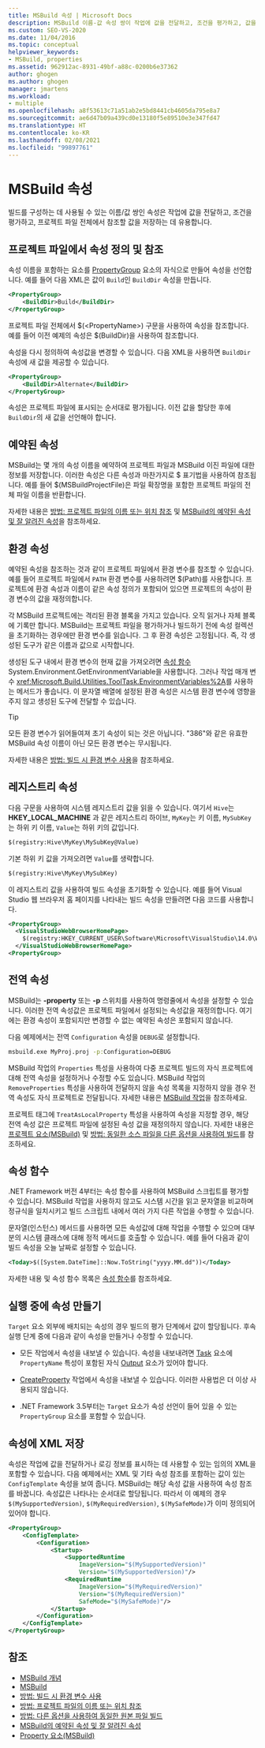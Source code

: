 ```yaml
---
title: MSBuild 속성 | Microsoft Docs
description: MSBuild 이름-값 속성 쌍이 작업에 값을 전달하고, 조건을 평가하고, 값을 저장하는 방법을 알아봅니다.
ms.custom: SEO-VS-2020
ms.date: 11/04/2016
ms.topic: conceptual
helpviewer_keywords:
- MSBuild, properties
ms.assetid: 962912ac-8931-49bf-a88c-0200b6e37362
author: ghogen
ms.author: ghogen
manager: jmartens
ms.workload:
- multiple
ms.openlocfilehash: a8f53613c71a51ab2e5bd8441cb4605da795e8a7
ms.sourcegitcommit: ae6d47b09a439cd0e13180f5e89510e3e347fd47
ms.translationtype: HT
ms.contentlocale: ko-KR
ms.lasthandoff: 02/08/2021
ms.locfileid: "99897761"
---
```

# <a name="msbuild-properties"></a>MSBuild 속성

빌드를 구성하는 데 사용될 수 있는 이름/값 쌍인 속성은 작업에 값을 전달하고, 조건을 평가하고, 프로젝트 파일 전체에서 참조할 값을 저장하는 데 유용합니다.

## <a name="define-and-reference-properties-in-a-project-file"></a>프로젝트 파일에서 속성 정의 및 참조

 속성 이름을 포함하는 요소를 [PropertyGroup](../msbuild/propertygroup-element-msbuild.md) 요소의 자식으로 만들어 속성을 선언합니다. 예를 들어 다음 XML은 값이 `Build`인 `BuildDir` 속성을 만듭니다.

```xml
<PropertyGroup>
    <BuildDir>Build</BuildDir>
</PropertyGroup>
```

 프로젝트 파일 전체에서 $(\<PropertyName>) 구문을 사용하여 속성을 참조합니다. 예를 들어 이전 예제의 속성은 $(BuildDir)을 사용하여 참조합니다.

 속성을 다시 정의하여 속성값을 변경할 수 있습니다. 다음 XML을 사용하면 `BuildDir` 속성에 새 값을 제공할 수 있습니다.

```xml
<PropertyGroup>
    <BuildDir>Alternate</BuildDir>
</PropertyGroup>
```

 속성은 프로젝트 파일에 표시되는 순서대로 평가됩니다. 이전 값을 할당한 후에 `BuildDir`의 새 값을 선언해야 합니다.

## <a name="reserved-properties"></a>예약된 속성

 MSBuild는 몇 개의 속성 이름을 예약하여 프로젝트 파일과 MSBuild 이진 파일에 대한 정보를 저장합니다. 이러한 속성은 다른 속성과 마찬가지로 $ 표기법을 사용하여 참조됩니다. 예를 들어 $(MSBuildProjectFile)은 파일 확장명을 포함한 프로젝트 파일의 전체 파일 이름을 반환합니다.

 자세한 내용은 [방법: 프로젝트 파일의 이름 또는 위치 참조](../msbuild/how-to-reference-the-name-or-location-of-the-project-file.md) 및 [MSBuild의 예약된 속성 및 잘 알려진 속성](../msbuild/msbuild-reserved-and-well-known-properties.md)을 참조하세요.

## <a name="environment-properties"></a>환경 속성

 예약된 속성을 참조하는 것과 같이 프로젝트 파일에서 환경 변수를 참조할 수 있습니다. 예를 들어 프로젝트 파일에서 `PATH` 환경 변수를 사용하려면 $(Path)를 사용합니다. 프로젝트에 환경 속성과 이름이 같은 속성 정의가 포함되어 있으면 프로젝트의 속성이 환경 변수의 값을 재정의합니다.

 각 MSBuild 프로젝트에는 격리된 환경 블록을 가지고 있습니다. 오직 읽거나 자체 블록에 기록만 합니다.  MSBuild는 프로젝트 파일을 평가하거나 빌드하기 전에 속성 컬렉션을 초기화하는 경우에만 환경 변수를 읽습니다. 그 후 환경 속성은 고정됩니다. 즉, 각 생성된 도구가 같은 이름과 값으로 시작합니다.

 생성된 도구 내에서 환경 변수의 현재 값을 가져오려면 [속성 함수](../msbuild/property-functions.md) System.Environment.GetEnvironmentVariable을 사용합니다. 그러나 작업 매개 변수 <xref:Microsoft.Build.Utilities.ToolTask.EnvironmentVariables%2A>를 사용하는 메서드가 좋습니다. 이 문자열 배열에 설정된 환경 속성은 시스템 환경 변수에 영향을 주지 않고 생성된 도구에 전달할 수 있습니다.

> [!TIP]
> 모든 환경 변수가 읽어들여져 초기 속성이 되는 것은 아닙니다. "386"와 같은 유효한 MSBuild 속성 이름이 아닌 모든 환경 변수는 무시됩니다.

 자세한 내용은 [방법: 빌드 시 환경 변수 사용](../msbuild/how-to-use-environment-variables-in-a-build.md)을 참조하세요.

## <a name="registry-properties"></a>레지스트리 속성

 다음 구문을 사용하여 시스템 레지스트리 값을 읽을 수 있습니다. 여기서 `Hive`는 **HKEY_LOCAL_MACHINE** 과 같은 레지스트리 하이브, `MyKey`는 키 이름, `MySubKey`는 하위 키 이름, `Value`는 하위 키의 값입니다.

```xml
$(registry:Hive\MyKey\MySubKey@Value)
```

 기본 하위 키 값을 가져오려면 `Value`를 생략합니다.

```xml
$(registry:Hive\MyKey\MySubKey)
```

 이 레지스트리 값을 사용하여 빌드 속성을 초기화할 수 있습니다. 예를 들어 Visual Studio 웹 브라우저 홈 페이지를 나타내는 빌드 속성을 만들려면 다음 코드를 사용합니다.

```xml
<PropertyGroup>
  <VisualStudioWebBrowserHomePage>
    $(registry:HKEY_CURRENT_USER\Software\Microsoft\VisualStudio\14.0\WebBrowser@HomePage)
  </VisualStudioWebBrowserHomePage>
<PropertyGroup>
```

## <a name="global-properties"></a>전역 속성

 MSBuild는 **-property** 또는 **-p** 스위치를 사용하여 명령줄에서 속성을 설정할 수 있습니다. 이러한 전역 속성값은 프로젝트 파일에서 설정되는 속성값을 재정의합니다. 여기에는 환경 속성이 포함되지만 변경할 수 없는 예약된 속성은 포함되지 않습니다.

 다음 예제에서는 전역 `Configuration` 속성을 `DEBUG`로 설정합니다.

```cmd
msbuild.exe MyProj.proj -p:Configuration=DEBUG
```

 MSBuild 작업의 `Properties` 특성을 사용하여 다중 프로젝트 빌드의 자식 프로젝트에 대해 전역 속성을 설정하거나 수정할 수도 있습니다. MSBuild 작업의 `RemoveProperties` 특성을 사용하여 전달하지 않을 속성 목록을 지정하지 않을 경우 전역 속성도 자식 프로젝트로 전달됩니다. 자세한 내용은 [MSBuild 작업](../msbuild/msbuild-task.md)을 참조하세요.

 프로젝트 태그에 `TreatAsLocalProperty` 특성을 사용하여 속성을 지정할 경우, 해당 전역 속성 값은 프로젝트 파일에 설정된 속성 값을 재정의하지 않습니다. 자세한 내용은 [프로젝트 요소(MSBuild)](../msbuild/project-element-msbuild.md) 및 [방법: 동일한 소스 파일을 다른 옵션을 사용하여 빌드](../msbuild/how-to-build-the-same-source-files-with-different-options.md)를 참조하세요.

## <a name="property-functions"></a>속성 함수

 .NET Framework 버전 4부터는 속성 함수를 사용하여 MSBuild 스크립트를 평가할 수 있습니다. MSBuild 작업을 사용하지 않고도 시스템 시간을 읽고 문자열을 비교하며 정규식을 일치시키고 빌드 스크립트 내에서 여러 가지 다른 작업을 수행할 수 있습니다.

 문자열(인스턴스) 메서드를 사용하면 모든 속성값에 대해 작업을 수행할 수 있으며 대부분의 시스템 클래스에 대해 정적 메서드를 호출할 수 있습니다. 예를 들어 다음과 같이 빌드 속성을 오늘 날짜로 설정할 수 있습니다.

```xml
<Today>$([System.DateTime]::Now.ToString("yyyy.MM.dd"))</Today>
```

 자세한 내용 및 속성 함수 목록은 [속성 함수](../msbuild/property-functions.md)를 참조하세요.

## <a name="create-properties-during-execution"></a>실행 중에 속성 만들기

 `Target` 요소 외부에 배치되는 속성의 경우 빌드의 평가 단계에서 값이 할당됩니다. 후속 실행 단계 중에 다음과 같이 속성을 만들거나 수정할 수 있습니다.

- 모든 작업에서 속성을 내보낼 수 있습니다. 속성을 내보내려면 [Task](../msbuild/task-element-msbuild.md) 요소에 `PropertyName` 특성이 포함된 자식 [Output](../msbuild/output-element-msbuild.md) 요소가 있어야 합니다.

- [CreateProperty](../msbuild/createproperty-task.md) 작업에서 속성을 내보낼 수 있습니다. 이러한 사용법은 더 이상 사용되지 않습니다.

- .NET Framework 3.5부터는 `Target` 요소가 속성 선언이 들어 있을 수 있는 `PropertyGroup` 요소를 포함할 수 있습니다.

## <a name="store-xml-in-properties"></a>속성에 XML 저장

 속성은 작업에 값을 전달하거나 로깅 정보를 표시하는 데 사용할 수 있는 임의의 XML을 포함할 수 있습니다. 다음 예제에서는 XML 및 기타 속성 참조를 포함하는 값이 있는 `ConfigTemplate` 속성을 보여 줍니다. MSBuild는 해당 속성 값을 사용하여 속성 참조를 바꿉니다. 속성값은 나타나는 순서대로 할당됩니다. 따라서 이 예제의 경우 `$(MySupportedVersion)`, `$(MyRequiredVersion)`, `$(MySafeMode)`가 이미 정의되어 있어야 합니다.

```xml
<PropertyGroup>
    <ConfigTemplate>
        <Configuration>
            <Startup>
                <SupportedRuntime
                    ImageVersion="$(MySupportedVersion)"
                    Version="$(MySupportedVersion)"/>
                <RequiredRuntime
                    ImageVersion="$(MyRequiredVersion)"
                    Version="$(MyRequiredVersion)"
                    SafeMode="$(MySafeMode)"/>
            </Startup>
        </Configuration>
    </ConfigTemplate>
</PropertyGroup>
```

## <a name="see-also"></a>참조

- [MSBuild 개념](../msbuild/msbuild-concepts.md)
- [MSBuild](../msbuild/msbuild.md)
- [방법: 빌드 시 환경 변수 사용](../msbuild/how-to-use-environment-variables-in-a-build.md)
- [방법: 프로젝트 파일의 이름 또는 위치 참조](../msbuild/how-to-reference-the-name-or-location-of-the-project-file.md)
- [방법: 다른 옵션을 사용하여 동일한 원본 파일 빌드](../msbuild/how-to-build-the-same-source-files-with-different-options.md)
- [MSBuild의 예약된 속성 및 잘 알려진 속성](../msbuild/msbuild-reserved-and-well-known-properties.md)
- [Property 요소(MSBuild)](../msbuild/property-element-msbuild.md)
